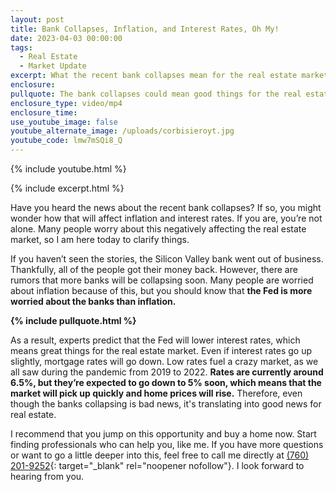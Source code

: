 ```yaml
---
layout: post
title: Bank Collapses, Inflation, and Interest Rates, Oh My!
date: 2023-04-03 00:00:00
tags:
  - Real Estate
  - Market Update
excerpt: What the recent bank collapses mean for the real estate market.
enclosure:
pullquote: The bank collapses could mean good things for the real estate market.
enclosure_type: video/mp4
enclosure_time:
use_youtube_image: false
youtube_alternate_image: /uploads/corbisieroyt.jpg
youtube_code: lmw7mSQi8_Q
---
```

{% include youtube.html %}

{% include excerpt.html %}

Have you heard the news about the recent bank collapses? If so, you might wonder how that will affect inflation and interest rates. If you are, you’re not alone. Many people worry about this negatively affecting the real estate market, so I am here today to clarify things.&nbsp;

If you haven’t seen the stories, the Silicon Valley bank went out of business. Thankfully, all of the people got their money back. However, there are rumors that more banks will be collapsing soon. Many people are worried about inflation because of this, but you should know that **the Fed is more worried about the banks than inflation.**

**{% include pullquote.html %}**

As a result, experts predict that the Fed will lower interest rates, which means great things for the real estate market. Even if interest rates go up slightly, mortgage rates will go down. Low rates fuel a crazy market, as we all saw during the pandemic from 2019 to 2022. **Rates are currently around 6.5%, but they’re expected to go down to 5% soon, which means that the market will pick up quickly and home prices will rise.** Therefore, even though the banks collapsing is bad news, it's translating into good news for real estate.&nbsp;

I recommend that you jump on this opportunity and buy a home now. Start finding professionals who can help you, like me. If you have more questions or want to go a little deeper into this, feel free to call me directly at [(760) 201-9252](tel:760-201-9252){: target="_blank" rel="noopener nofollow"}. I look forward to hearing from you.